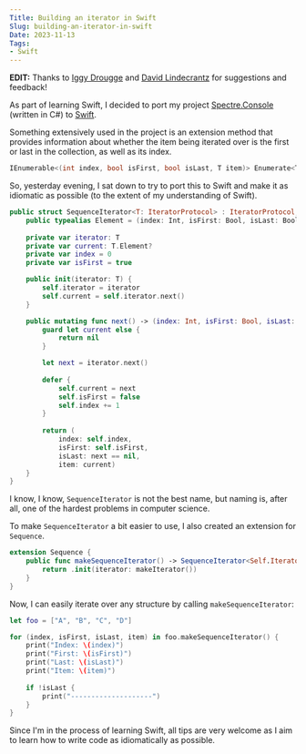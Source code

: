 ```yaml
---
Title: Building an iterator in Swift
Slug: building-an-iterator-in-swift
Date: 2023-11-13
Tags:
- Swift
---
```


<div class="flex mt-4 md:mt-4 mb-4 p-4 border border-primary-400/50  bg-primary-200/50 dark:border-primary-800 dark:bg-primary-700/50 shadow-md rounded-md items-center">
    <p class="ml-4 text-base-700 dark:text-primary-300 text-xs md:text-sm">
        <b>EDIT:</b> Thanks to <a href="https://github.com/idrougge" class="font-normal">Iggy Drougge</a> and 
        <a href="https://github.com/Optiroc" class="font-normal">David Lindecrantz</a> for suggestions and feedback!</p>
</div>

As part of learning Swift, I decided to port my project [Spectre.Console](https://spectreconsole.net/) (written in C#) to [Swift](https://www.swift.org/).

Something extensively used in the project is an extension method that provides information about whether the item being iterated over is the first or last in the collection, as well as its index.

<!--excerpt-->

```csharp
IEnumerable<(int index, bool isFirst, bool isLast, T item)> Enumerate<T>(this IEnumerable<T> source)
```

So, yesterday evening, I sat down to try to port this to Swift and make it as idiomatic as possible (to the extent of my understanding of Swift).

```swift
public struct SequenceIterator<T: IteratorProtocol> : IteratorProtocol, Sequence {
    public typealias Element = (index: Int, isFirst: Bool, isLast: Bool, item: T.Element)
    
    private var iterator: T
    private var current: T.Element?
    private var index = 0
    private var isFirst = true

    public init(iterator: T) {
        self.iterator = iterator
        self.current = self.iterator.next()
    }

    public mutating func next() -> (index: Int, isFirst: Bool, isLast: Bool, item: T.Element)? {
        guard let current else {
            return nil
        }

        let next = iterator.next()
        
        defer {
            self.current = next
            self.isFirst = false
            self.index += 1
        }
        
        return (
            index: self.index, 
            isFirst: self.isFirst, 
            isLast: next == nil, 
            item: current)
    }
}
```

I know, I know, `SequenceIterator` is not the best name, but naming is, after all, one of the hardest problems in computer science.

To make `SequenceIterator` a bit easier to use, I also created an extension for `Sequence`.

```swift
extension Sequence {
    public func makeSequenceIterator() -> SequenceIterator<Self.Iterator> {
        return .init(iterator: makeIterator())
    }
}
```

Now, I can easily iterate over any structure by calling `makeSequenceIterator`:

```swift
let foo = ["A", "B", "C", "D"]

for (index, isFirst, isLast, item) in foo.makeSequenceIterator() {
    print("Index: \(index)")
    print("First: \(isFirst)")
    print("Last: \(isLast)")
    print("Item: \(item)")
    
    if !isLast {
        print("--------------------")
    }
}
```

Since I'm in the process of learning Swift, all tips are very welcome as I aim to learn how to write code as idiomatically as possible.